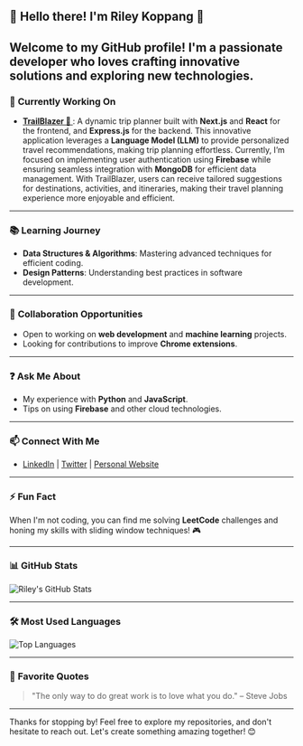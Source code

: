 ## 🌟 Hello there! I'm **Riley Koppang** 👋

Welcome to my GitHub profile! I'm a passionate developer who loves crafting innovative solutions and exploring new technologies.
---

### 🔧 **Currently Working On**
- **[TrailBlazer 🌟 ](https://github.com/Koppang-Dev/TrailBlazeWebApp)**: A dynamic trip planner built with **Next.js** and **React** for the frontend, and **Express.js** for the backend. This innovative application leverages a **Language Model (LLM)** to provide personalized travel recommendations, making trip planning effortless. Currently, I’m focused on implementing user authentication using **Firebase** while ensuring seamless integration with **MongoDB** for efficient data management. With TrailBlazer, users can receive tailored suggestions for destinations, activities, and itineraries, making their travel planning experience more enjoyable and efficient.
---

### 📚 **Learning Journey**
- **Data Structures & Algorithms**: Mastering advanced techniques for efficient coding.
- **Design Patterns**: Understanding best practices in software development.

---

### 🤝 **Collaboration Opportunities**
- Open to working on **web development** and **machine learning** projects.
- Looking for contributions to improve **Chrome extensions**.

---

### ❓ **Ask Me About**
- My experience with **Python** and **JavaScript**.
- Tips on using **Firebase** and other cloud technologies.

---

### 📫 **Connect With Me**
- [LinkedIn](your-linkedin-url) | [Twitter](your-twitter-url) | [Personal Website](your-website-url)

---

### ⚡ **Fun Fact**
When I'm not coding, you can find me solving **LeetCode** challenges and honing my skills with sliding window techniques! 🎮

---

### 📊 **GitHub Stats**
![Riley's GitHub Stats](https://github-readme-stats.vercel.app/api?username=Koppang-Dev&show_icons=true&theme=radical)

---

### 🛠️ **Most Used Languages**
![Top Languages](https://github-readme-stats.vercel.app/api/top-langs/?username=Koppang-Dev&layout=compact&theme=radical)

---

### 🌈 **Favorite Quotes**
> "The only way to do great work is to love what you do." – Steve Jobs

---

Thanks for stopping by! Feel free to explore my repositories, and don't hesitate to reach out. Let's create something amazing together! 😊
